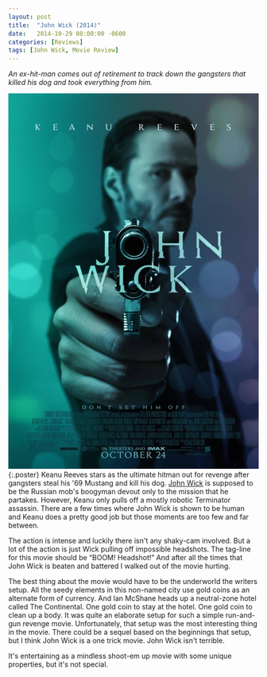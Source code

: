 ```yaml
---
layout: post
title:  "John Wick (2014)"
date:   2014-10-29 08:00:00 -0600
categories: [Reviews]
tags: [John Wick, Movie Review]
---
```


*An ex-hit-man comes out of retirement to track down the gangsters that killed his dog and took everything from him.*

![pic](/assets/2014/10/john_wick.jpg){:.poster} Keanu Reeves stars as the ultimate hitman out for revenge after gangsters steal his '69 Mustang and kill his dog. [John Wick](https://www.imdb.com/title/tt2911666/) is supposed to be the Russian mob's boogyman devout only to the mission that he partakes. However, Keanu only pulls off a mostly robotic Terminator assassin. There are a few times where John Wick is shown to be human and Keanu does a pretty good job but those moments are too few and far between.

The action is intense and luckily there isn't any shaky-cam involved. But a lot of the action is just Wick pulling off impossible headshots. The tag-line for this movie should be “BOOM! Headshot!” And after all the times that John Wick is beaten and battered I walked out of the movie hurting.

The best thing about the movie would have to be the underworld the writers setup. All the seedy elements in this non-named city use gold coins as an alternate form of currency. And Ian McShane heads up a neutral-zone hotel called The Continental. One gold coin to stay at the hotel. One gold coin to clean up a body. It was quite an elaborate setup for such a simple run-and-gun revenge movie. Unfortunately, that setup was the most interesting thing in the movie. There could be a sequel based on the beginnings that setup, but I think John Wick is a one trick movie. John Wick isn't terrible.

It's entertaining as a mindless shoot-em up movie with some unique properties, but it's not special.
